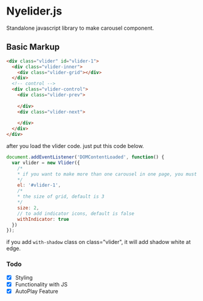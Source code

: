 # Nyelider.js
Standalone javascript library to make carousel component.

## Basic Markup
```html
<div class="vlider" id="vlider-1">
  <div class="vlider-inner">
    <div class="vlider-grid"></div>
  </div>
  <!-- control -->
  <div class="vlider-control">
    <div class="vlider-prev">
    
    </div>
    <div class="vlider-next">
    
    </div>
  </div>
</div>
```
after you load the vlider code. just put this code below.
```js
document.addEventListener('DOMContentLoaded', function() {
  var vlider = new Vlider({
    /* 
    * if you want to make more than one carousel in one page, you must to set this option to given id of element with class='vlider'
    */
    el: '#vlider-1',
    /*
    * the size of grid, default is 3
    */
    size: 2,
    // to add indicator icons, default is false
    withIndicator: true
  })
});
```
if you add `with-shadow` class on class="vlider", it will add shadow white at edge.

### Todo
- [x] Styling
- [x] Functionality with JS
- [x] AutoPlay Feature
